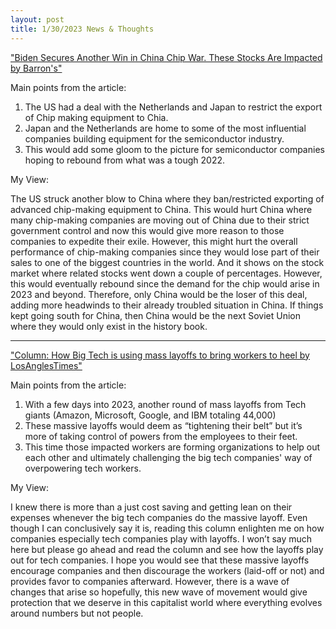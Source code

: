 ```yaml
---
layout: post
title: 1/30/2023 News & Thoughts
---
```


["Biden Secures Another Win in China Chip War. These Stocks Are Impacted by Barron's"](https://www.barrons.com/articles/baidu-china-chatgpt-google-microsoft-ai-51675075605)

Main points from the article:

1.	The US had a deal with the Netherlands and Japan to restrict the export of Chip making equipment to Chia.
2.	Japan and the Netherlands are home to some of the most influential companies building equipment for the semiconductor industry.
3.	This would add some gloom to the picture for semiconductor companies hoping to rebound from what was a tough 2022.


My View:

The US struck another blow to China where they ban/restricted exporting of advanced chip-making equipment to China. 
This would hurt China where many chip-making companies are moving out of China due to their strict government control and now this would give more reason to those companies to expedite their exile. 
However, this might hurt the overall performance of chip-making companies since they would lose part of their sales to one of the biggest countries in the world. 
And it shows on the stock market where related stocks went down a couple of percentages. However, this would eventually rebound since the demand for the chip would arise in 2023 and beyond. 
Therefore, only China would be the loser of this deal, adding more headwinds to their already troubled situation in China. 
If things kept going south for China, then China would be the next Soviet Union where they would only exist in the history book.

-----------------------------------------------------------------------------------------------------------------------------------------------------------

["Column: How Big Tech is using mass layoffs to bring workers to heel by LosAnglesTimes"](https://www.msn.com/en-us/money/other/column-how-big-tech-is-using-mass-layoffs-to-bring-workers-to-heel/ar-AA16Ti96)

Main points from the article:

1.	With a few days into 2023, another round of mass layoffs from Tech giants (Amazon, Microsoft, Google, and IBM totaling 44,000)
2.	These massive layoffs would deem as “tightening their belt” but it’s more of taking control of powers from the employees to their feet.
3.	This time those impacted workers are forming organizations to help out each other and ultimately challenging the big tech companies' way of overpowering tech workers.

My View:

I knew there is more than a just cost saving and getting lean on their expenses whenever the big tech companies do the massive layoff. 
Even though I can conclusively say it is, reading this column enlighten me on how companies especially tech companies play with layoffs. 
I won’t say much here but please go ahead and read the column and see how the layoffs play out for tech companies. 
I hope you would see that these massive layoffs encourage companies and then discourage the workers (laid-off or not) and provides favor to companies afterward. 
However, there is a wave of changes that arise so hopefully, this new wave of movement would give protection that we deserve in this capitalist world where everything evolves around numbers but not people.

